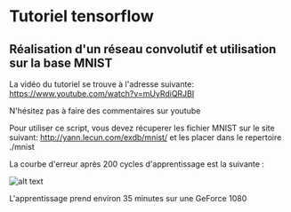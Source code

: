# Tutoriel tensorflow
## Réalisation d'un réseau convolutif et utilisation sur la base MNIST

La vidéo du tutoriel se trouve à l'adresse suivante:
https://www.youtube.com/watch?v=mUyRdiQRJBI

N'hésitez pas à faire des commentaires sur youtube

Pour utiliser ce script, vous devez récuperer les fichier MNIST sur le site suivant:
http://yann.lecun.com/exdb/mnist/
et les placer dans le repertoire ./mnist

La courbe d'erreur après 200 cycles d'apprentissage est la suivante :

![alt text](https://github.com/L42Project/Tutoriels/blob/master/Tensorflow/tutoriel2/graph_error.png)

L'apprentissage prend environ 35 minutes sur une GeForce 1080


